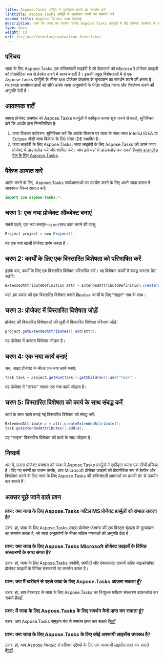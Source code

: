 ```yaml
---
title: Aspose.Tasks फ़ॉर्मूले में मूल्यांकन कार्यों का समर्थन करें
linktitle: Aspose.Tasks फ़ॉर्मूले में मूल्यांकन कार्यों का समर्थन करें
second_title: Aspose.Tasks जावा एपीआई
description: जानें कि जावा का उपयोग करके Aspose.Tasks फ़ार्मुलों में MS प्रोजेक्ट फ़ंक्शंस के मूल्यांकन का समर्थन कैसे करें। Aspose.Tasks के साथ अपनी उत्पादकता बढ़ाएँ।
type: docs
weight: 10
url: /hi/java/formulas/evaluation-functions/
---
```


## परिचय
जावा के लिए Aspose.Tasks एक शक्तिशाली लाइब्रेरी है जो डेवलपर्स को Microsoft प्रोजेक्ट फ़ाइलों को प्रोग्रामेटिक रूप से हेरफेर करने में सक्षम बनाती है। इसकी प्रमुख विशेषताओं में से एक Aspose.Tasks फ़ार्मुलों के भीतर MS प्रोजेक्ट फ़ंक्शंस के मूल्यांकन का समर्थन करने की क्षमता है। यह क्षमता उपयोगकर्ताओं को सीधे उनके जावा अनुप्रयोगों के भीतर जटिल गणना और विश्लेषण करने की अनुमति देती है।
## आवश्यक शर्तें
एमएस प्रोजेक्ट फ़ंक्शंस को Aspose.Tasks फ़ार्मुलों में एकीकृत करना शुरू करने से पहले, सुनिश्चित करें कि आपके पास निम्नलिखित हैं:
1. जावा विकास पर्यावरण: सुनिश्चित करें कि आपके सिस्टम पर जावा के साथ-साथ IntelliJ IDEA या Eclipse जैसी जावा विकास के लिए संगत IDE स्थापित है।
2.  जावा लाइब्रेरी के लिए Aspose.Tasks: जावा लाइब्रेरी के लिए Aspose.Tasks को अपने जावा प्रोजेक्ट में डाउनलोड करें और शामिल करें। आप इसे यहां से डाउनलोड कर सकते हैं[जावा डाउनलोड पेज के लिए Aspose.Tasks](https://releases.aspose.com/tasks/java/).
## पैकेज आयात करें
आरंभ करने के लिए, Aspose.Tasks कार्यक्षमताओं का उपयोग करने के लिए अपने जावा क्लास में आवश्यक पैकेज आयात करें:
```java
import com.aspose.tasks.*;
```

## चरण 1: एक नया प्रोजेक्ट ऑब्जेक्ट बनाएं
 सबसे पहले, एक नया बनाएं`Project`साथ काम करने की वस्तु:
```java
Project project = new Project();
```
यह एक नया खाली प्रोजेक्ट प्रारंभ करता है।
## चरण 2: कार्यों के लिए एक विस्तारित विशेषता को परिभाषित करें
इसके बाद, कार्यों के लिए एक विस्तारित विशेषता परिभाषित करें। यह विशेषता कार्यों से संबद्ध कस्टम डेटा रखेगी:
```java
ExtendedAttributeDefinition attr = ExtendedAttributeDefinition.createTaskDefinition(CustomFieldType.Number, ExtendedAttributeTask.Number1, "Sine");
```
 यहां, हम प्रकार की एक विस्तारित विशेषता बनाते हैं`Number` कार्यों के लिए "साइन" नाम के साथ।
## चरण 3: प्रोजेक्ट में विस्तारित विशेषता जोड़ें
प्रोजेक्ट की विस्तारित विशेषताओं की सूची में विस्तारित विशेषता परिभाषा जोड़ें:
```java
project.getExtendedAttributes().add(attr);
```
यह प्रोजेक्ट में कस्टम विशेषता जोड़ता है।
## चरण 4: एक नया कार्य बनाएं
अब, आइए प्रोजेक्ट के भीतर एक नया कार्य बनाएं:
```java
Task task = project.getRootTask().getChildren().add("Task");
```
यह प्रोजेक्ट में "टास्क" नामक एक नया कार्य जोड़ता है।
## चरण 5: विस्तारित विशेषता को कार्य के साथ संबद्ध करें
कार्य के साथ पहले बनाई गई विस्तारित विशेषता को संबद्ध करें:
```java
ExtendedAttribute a = attr.createExtendedAttribute();
task.getExtendedAttributes().add(a);
```
यह "साइन" विस्तारित विशेषता को कार्य के साथ जोड़ता है।

## निष्कर्ष
अंत में, एमएस प्रोजेक्ट फ़ंक्शंस को जावा में Aspose.Tasks फ़ार्मुलों में एकीकृत करना एक सीधी प्रक्रिया है। दिए गए चरणों का पालन करके, आप Microsoft प्रोजेक्ट फ़ाइलों को प्रोग्रामेटिक रूप से हेरफेर और विश्लेषण करने के लिए जावा के लिए Aspose.Tasks की शक्तिशाली क्षमताओं का प्रभावी ढंग से उपयोग कर सकते हैं।
## अक्सर पूछे जाने वाले प्रश्न
### प्रश्न: क्या जावा के लिए Aspose.Tasks जटिल MS प्रोजेक्ट फ़ार्मुलों को संभाल सकता है?
उत्तर: हां, जावा के लिए Aspose.Tasks एमएस प्रोजेक्ट फ़ंक्शंस की एक विस्तृत श्रृंखला के मूल्यांकन का समर्थन करता है, जो जावा अनुप्रयोगों के भीतर जटिल गणनाओं की अनुमति देता है।
### प्रश्न: क्या जावा के लिए Aspose.Tasks Microsoft प्रोजेक्ट फ़ाइलों के विभिन्न संस्करणों के साथ संगत है?
उत्तर: हां, जावा के लिए Aspose.Tasks एमपीपी, एमपीटी और एक्सएमएल प्रारूपों सहित माइक्रोसॉफ्ट प्रोजेक्ट फ़ाइलों के विभिन्न संस्करणों का समर्थन करता है।
### प्रश्न: क्या मैं खरीदने से पहले जावा के लिए Aspose.Tasks आज़मा सकता हूँ?
 उत्तर: हां, आप वेबसाइट से जावा के लिए Aspose.Tasks का निःशुल्क परीक्षण संस्करण डाउनलोड कर सकते हैं[यहाँ](https://purchase.aspose.com/buy).
### प्रश्न: मैं जावा के लिए Aspose.Tasks के लिए समर्थन कैसे प्राप्त कर सकता हूं?
उत्तर: आप Aspose.Tasks समुदाय मंच से समर्थन प्राप्त कर सकते हैं[यहाँ](https://forum.aspose.com/c/tasks/15).
### प्रश्न: क्या जावा के लिए Aspose.Tasks के लिए कोई अस्थायी लाइसेंस उपलब्ध है?
 उत्तर: हां, आप Aspose वेबसाइट से परीक्षण उद्देश्यों के लिए एक अस्थायी लाइसेंस प्राप्त कर सकते हैं[यहाँ](https://purchase.aspose.com/temporary-license/).